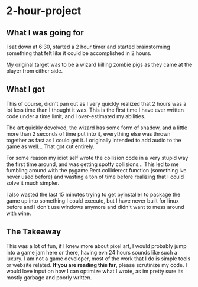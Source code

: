 # 2-hour-project

## What I was going for
I sat down at 6:30, started a 2 hour timer and started brainstorming something that felt like it could be accomplished in 2 hours.

My original target was to be a wizard killing zombie pigs as they came at the player from either side.

## What I got
This of course, didn't pan out as I very quickly realized that 2 hours was a lot less time than I thought it was. This is the first time I have ever written code under a time limit, and I over-estimated my abilities.

The art quickly devolved, the wizard has some form of shadow, and a little more than 2 seconds of time put into it, everything else was thrown together as fast as I could get it. I originally intended to add audio to the game as well... That got cut entirely.

For some reason my idiot self wrote the collision code in a very stupid way the first time around, and was getting spotty collisions... This led to me fumbling around with the pygame.Rect.colliderect function (something ive never used before) and wasting a ton of time before realizing that I could solve it much simpler.

I also wasted the last 15 minutes trying to get pyinstaller to package the game up into something I could execute, but I have never built for linux before and I don't use windows anymore and didn't want to mess around with wine.

## The Takeaway
This was a lot of fun, if I knew more about pixel art, I would probably jump into a game jam here or there, having evn 24 hours sounds like such a luxury. I am not a game developer, most of the work that I do is simple tools or website related. **If you are reading this far**, please scrutinize my code. I would love input on how I can optimize what I wrote, as im pretty sure its mostly garbage and poorly written.
